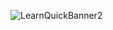![LearnQuickBanner2](https://user-images.githubusercontent.com/85064536/131550773-0f7e822d-f3f6-4975-ae68-b845a7543290.jpg)
